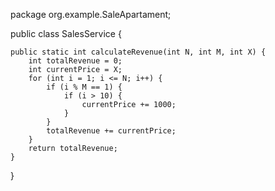 package org.example.SaleApartament;

public class SalesService {

    public static int calculateRevenue(int N, int M, int X) {
        int totalRevenue = 0;
        int currentPrice = X;
        for (int i = 1; i <= N; i++) {
            if (i % M == 1) {
                if (i > 10) {
                    currentPrice += 1000;
                }
            }
            totalRevenue += currentPrice;
        }
        return totalRevenue;
    }
    
}